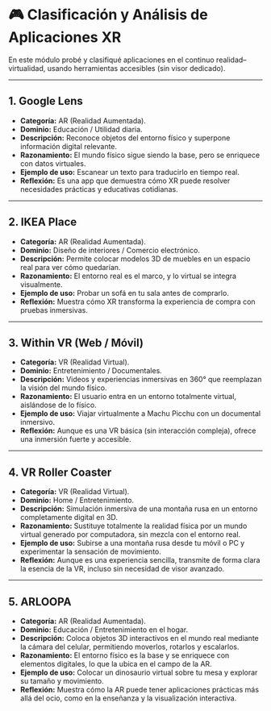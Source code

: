 # 🎮 Clasificación y Análisis de Aplicaciones XR  

En este módulo probé y clasifiqué aplicaciones en el continuo realidad–virtualidad, usando herramientas accesibles (sin visor dedicado).  

---

## 1. Google Lens  
- **Categoría:** AR (Realidad Aumentada).  
- **Dominio:** Educación / Utilidad diaria.  
- **Descripción:** Reconoce objetos del entorno físico y superpone información digital relevante.  
- **Razonamiento:** El mundo físico sigue siendo la base, pero se enriquece con datos virtuales.  
- **Ejemplo de uso:** Escanear un texto para traducirlo en tiempo real.  
- **Reflexión:** Es una app que demuestra cómo XR puede resolver necesidades prácticas y educativas cotidianas.  

---

## 2. IKEA Place  
- **Categoría:** AR (Realidad Aumentada).  
- **Dominio:** Diseño de interiores / Comercio electrónico.  
- **Descripción:** Permite colocar modelos 3D de muebles en un espacio real para ver cómo quedarían.  
- **Razonamiento:** El entorno real es el marco, y lo virtual se integra visualmente.  
- **Ejemplo de uso:** Probar un sofá en tu sala antes de comprarlo.  
- **Reflexión:** Muestra cómo XR transforma la experiencia de compra con pruebas inmersivas.  

---

## 3. Within VR (Web / Móvil)  
- **Categoría:** VR (Realidad Virtual).  
- **Dominio:** Entretenimiento / Documentales.  
- **Descripción:** Videos y experiencias inmersivas en 360° que reemplazan la visión del mundo físico.  
- **Razonamiento:** El usuario entra en un entorno totalmente virtual, aislándose de lo físico.  
- **Ejemplo de uso:** Viajar virtualmente a Machu Picchu con un documental inmersivo.  
- **Reflexión:** Aunque es una VR básica (sin interacción compleja), ofrece una inmersión fuerte y accesible.  

---

## 4. VR Roller Coaster  
- **Categoría:** VR (Realidad Virtual).  
- **Dominio:** Home / Entretenimiento.  
- **Descripción:** Simulación inmersiva de una montaña rusa en un entorno completamente digital en 3D.  
- **Razonamiento:** Sustituye totalmente la realidad física por un mundo virtual generado por computadora, sin mezcla con el entorno real.  
- **Ejemplo de uso:** Subirse a una montaña rusa desde tu móvil o PC y experimentar la sensación de movimiento.  
- **Reflexión:** Aunque es una experiencia sencilla, transmite de forma clara la esencia de la VR, incluso sin necesidad de visor avanzado.  

---

## 5. ARLOOPA  
- **Categoría:** AR (Realidad Aumentada).  
- **Dominio:** Educación / Entretenimiento en el hogar.  
- **Descripción:** Coloca objetos 3D interactivos en el mundo real mediante la cámara del celular, permitiendo moverlos, rotarlos y escalarlos.  
- **Razonamiento:** El entorno físico es la base y se enriquece con elementos digitales, lo que la ubica en el campo de la AR.  
- **Ejemplo de uso:** Colocar un dinosaurio virtual sobre tu mesa y explorar su tamaño y movimiento.  
- **Reflexión:** Muestra cómo la AR puede tener aplicaciones prácticas más allá del ocio, como en la enseñanza y la visualización interactiva.  

